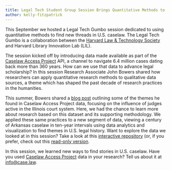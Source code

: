 ```yaml
---
title: Legal Tech Student Group Session Brings Quantitative Methods to U.S. Caselaw
author: kelly-fitzpatrick
---
```

This September we hosted a Legal Tech Gumbo session dedicated to using quantitative methods to find new threads in U.S. caselaw. The Legal Tech Gumbo is a collaboration between the [Harvard Law & Technology Society](https://orgs.law.harvard.edu/techsoc/) and Harvard Library Innovation Lab (LIL).

The session kicked off by introducing data made available as part of the [Caselaw Access Project](https://case.law/) API, a channel to navigate 6.4 million cases dating back more than 360 years. How can we use that data to advance legal scholarship? In this session Research Associate John Bowers shared how researchers can apply quantitative research methods to qualitative data sources, a theme which has shaped the past decade of research practices in the humanities.

This summer, Bowers shared a [blog post]({{site.baseurl}}/blog/2018/08/24/telling-stories-with-cap-data-the-prolific-mr-cartwright/) outlining some of the themes he found in Caselaw Access Project data, focusing on the influence of judges active in the Illinois court system. Here, we had the chance to learn more about research based on this dataset and its supporting methodology. We applied these same practices to a new segment of data, viewing a century of Arkansas caselaw in ten-year intervals using data analytics and visualization to find themes in U.S. legal history. Want to explore the data we looked at in this session? Take a look at this [interactive repository](https://bit.ly/gumbodemo) (or, if you prefer, check out this [read-only version](https://nbviewer.jupyter.org/github/john-bowers/gumbohack/blob/master/CAP-Workshop-Demo.ipynb).

In this session, we learned new ways to find stories in U.S. caselaw. Have you used [Caselaw Access Project](https://case.law/) data in your research? Tell us about it at [info@case.law](mailto:info@case.law).
